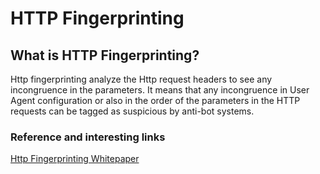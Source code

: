 # HTTP Fingerprinting

## What is HTTP Fingerprinting?
Http fingerprinting analyze the Http request headers to see any incongruence in the parameters.
It means that any incongruence in User Agent configuration or also in the order of the parameters in the HTTP requests can be tagged as suspicious by anti-bot systems. 

### Reference and interesting links
[Http Fingerprinting Whitepaper](https://github.com/reanalytics-databoutique/webscraping-open-doc/blob/main/Pages/Antibot/Akamai_WP_Passive_Fingerprinting.pdf)
